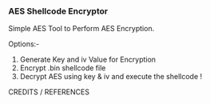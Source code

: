 ### AES Shellcode Encryptor

Simple AES Tool to Perform AES Encryption.

Options:-

1. Generate Key and iv Value for Encryption 
2. Encrypt .bin shellcode file
3. Decrypt AES using key & iv and execute the shellcode !


CREDITS / REFERENCES

